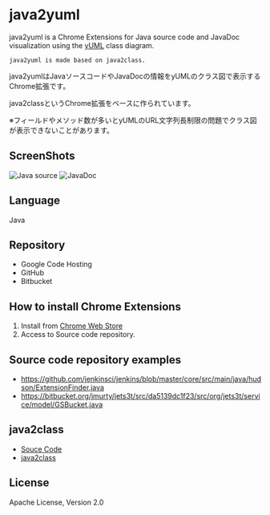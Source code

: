 java2yuml
============
java2yuml is a Chrome Extensions for Java source code and JavaDoc visualization using the [yUML](http://yuml.me/) class diagram.

```java2yuml is made based on java2class. ```

java2yumlはJavaソースコードやJavaDocの情報をyUMLのクラス図で表示するChrome拡張です。

java2classというChrome拡張をベースに作られています。

※フィールドやメソッド数が多いとyUMLのURL文字列長制限の問題でクラス図が表示できないことがあります。


ScreenShots
----
![Java source](https://github.com/shoito/java2yuml/raw/master/img/1280x800_0.png)
![JavaDoc](https://github.com/shoito/java2yuml/raw/master/img/1280x800_1.png)

Language
----
Java

Repository
----
 * Google Code Hosting
 * GitHub
 * Bitbucket

How to install Chrome Extensions
----
 1. Install from [Chrome Web Store]() 
 1. Access to Source code repository.

Source code repository examples
----
 * <https://github.com/jenkinsci/jenkins/blob/master/core/src/main/java/hudson/ExtensionFinder.java>
 * <https://bitbucket.org/jmurty/jets3t/src/da5139dc1f23/src/org/jets3t/service/model/GSBucket.java>

java2class
----
 * [Souce Code](https://github.com/shoito/java2class)
 * [java2class](https://chrome.google.com/webstore/detail/java2class/pjkknfedjcaagjfalcfnfoebghfgjnbd)

License
----
Apache License, Version 2.0
